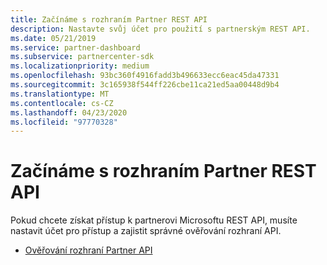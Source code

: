 ```yaml
---
title: Začínáme s rozhraním Partner REST API
description: Nastavte svůj účet pro použití s partnerským REST API.
ms.date: 05/21/2019
ms.service: partner-dashboard
ms.subservice: partnercenter-sdk
ms.localizationpriority: medium
ms.openlocfilehash: 93bc360f4916fadd3b496633ecc6eac45da47331
ms.sourcegitcommit: 3c165938f544ff226cbe11ca21ed5aa00448d9b4
ms.translationtype: MT
ms.contentlocale: cs-CZ
ms.lasthandoff: 04/23/2020
ms.locfileid: "97770328"
---
```

# <a name="get-started-with-the-partner-rest-api"></a>Začínáme s rozhraním Partner REST API

Pokud chcete získat přístup k partnerovi Microsoftu REST API, musíte nastavit účet pro přístup a zajistit správné ověřování rozhraní API.

* [Ověřování rozhraní Partner API](api-authentication.md)
